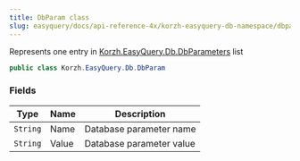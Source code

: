 ```yaml
---
title: DbParam class
slug: easyquery/docs/api-reference-4x/korzh-easyquery-db-namespace/dbparam-class
---
```



Represents one entry in [Korzh.EasyQuery.Db.DbParameters](/api-reference-4x/korzh-easyquery-db-namespace/dbparameters-class) list
```csharp
public class Korzh.EasyQuery.Db.DbParam

```

### Fields

| Type | Name | Description | 
| --- | --- | --- | 
| `String` | Name | Database parameter name | 
| `String` | Value | Database parameter value |